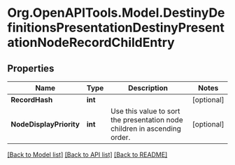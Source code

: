 # Org.OpenAPITools.Model.DestinyDefinitionsPresentationDestinyPresentationNodeRecordChildEntry

## Properties

Name | Type | Description | Notes
------------ | ------------- | ------------- | -------------
**RecordHash** | **int** |  | [optional] 
**NodeDisplayPriority** | **int** | Use this value to sort the presentation node children in ascending order. | [optional] 

[[Back to Model list]](../README.md#documentation-for-models) [[Back to API list]](../README.md#documentation-for-api-endpoints) [[Back to README]](../README.md)

